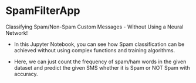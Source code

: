 # SpamFilterApp
Classifying Spam/Non-Spam Custom Messages - Without Using a Neural Network!

- In this Jupyter Notebook, you can see how Spam classification can be achieved without using
  complex functions and training algorithms.

- Here, we can just count the frequency of spam/ham words in the given dataset
  and predict the given SMS whether it is Spam or NOT Spam with accuracy.
